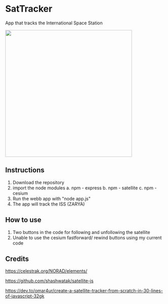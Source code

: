 # SatTracker
App that tracks the International Space Station

<img src="https://github.com/pacellidomonic/BrickBreaker-Game/assets/63662881/44188c8c-025a-4cb2-8081-a86c88b589c9" width="400"/>

## Instructions
1. Download the repository
2. import the node modules
  a. npm - express
  b. npm - satellite
  c. npm - cesium
3. Run the webb app with "node app.js"
4. The app will track the ISS (ZARYA)

## How to use
1. Two buttons in the code for following and unfollowing the satellite
2. Unable to use the cesium fastforward/ rewind buttons using my current code

## Credits
https://celestrak.org/NORAD/elements/

https://github.com/shashwatak/satellite-js

https://dev.to/omar4ur/create-a-satellite-tracker-from-scratch-in-30-lines-of-javascript-32gk
